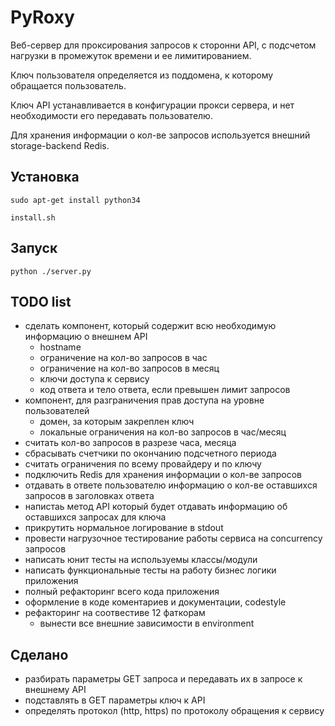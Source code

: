 # PyRoxy

Веб-сервер для проксирования запросов к сторонни API, с подсчетом нагрузки в промежуток времени и ее лимитированием.

Ключ пользователя определяется из поддомена, к которому обращается пользователь.

Ключ API устанавливается в конфигурации прокси сервера, и нет необходимости его передавать пользователю.

Для хранения информации о кол-ве запросов используется внешний storage-backend Redis. 

## Установка

    sudo apt-get install python34

    install.sh

## Запуск

    python ./server.py

## TODO list

- сделать компонент, который содержит всю необходимую информацию о внешнем API
    - hostname
    - ограничение на кол-во запросов в час
    - ограничение на кол-во запросов в месяц
    - ключи доступа к сервису
    - код ответа и тело ответа, если превышен лимит запросов
- компонент, для разграничения прав доступа на уровне пользователей  
    - домен, за которым закреплен ключ
    - локальные ограничения на кол-во запросов в час/месяц
- считать кол-во запросов в разрезе часа, месяца
- сбрасывать счетчики по окончанию подсчетного периода
- считать ограничения по всему провайдеру и по ключу
- подключить Redis для хранения информации о кол-ве запросов
- отдавать в ответе пользователю информацию о кол-ве оставшихся запросов в заголовках ответа
- напистаь метод API который будет отдавать информацию об оставшихся запросах для ключа
- прикрутить нормальное логирование в stdout
- провести нагрузочное тестирование работы сервиса на concurrency запросов
- написать юнит тесты на используемы классы/модули
- написать функциональные тесты на работу бизнес логики приложения
- полный рефакторинг всего кода приложения
- оформление в коде коментариев и документации, codestyle
- рефакторинг на соотвестиве 12 фаткорам
    - вынести все внешние зависимости в environment
 
## Сделано

- разбирать параметры GET запроса и передавать их в запросе к внешнему API
- подставлять в GET параметры ключ к API
- определять протокол (http, https) по протоколу обращения к сервису